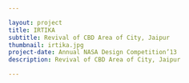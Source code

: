 ```yaml
---

layout: project
title: IRTIKA
subtitle: Revival of CBD Area of City, Jaipur
thumbnail: irtika.jpg
project-date: Annual NASA Design Competition’13
description: Revival of CBD Area of City, Jaipur

---
```

